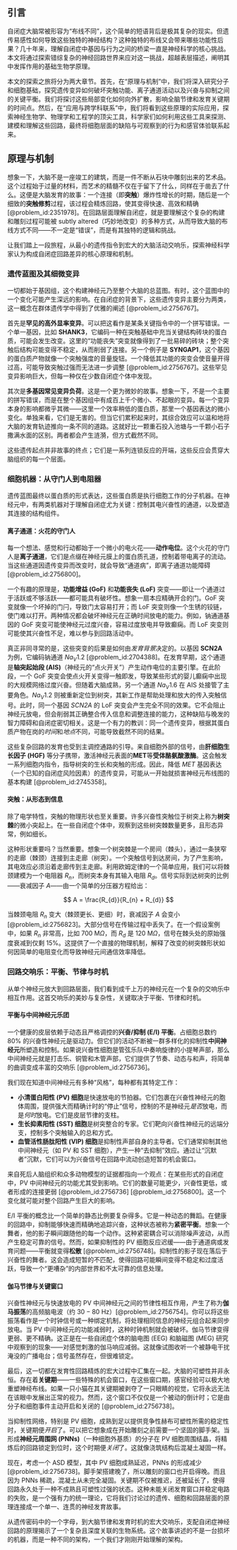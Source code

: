 ## 引言
自闭症大脑常被形容为“布线不同”，这个简单的短语背后是极其复杂的现实。但遗传易感性如何导致这些独特的神经结构？这种独特的布线又会带来哪些功能性后果？几十年来，理解自闭症中基因与行为之间的桥梁一直是神经科学的核心挑战。本文将通过探索错综复杂的神经回路世界来应对这一挑战，超越表层描述，阐明其中发挥作用的基础生物学原理。

本文的探索之旅将分为两大章节。首先，在“原理与机制”中，我们将深入研究分子和细胞基础，探究遗传变异如何破坏突触功能、离子通道活动以及兴奋与抑制之间的关键平衡。我们将探讨这些局部变化如何向外扩散，影响全脑节律和发育关键期的时间点。然后，在“应用与跨学科联系”中，我们将看到这些原理的实际应用，探索神经生物学、物理学和工程学的顶尖工具，科学家们如何利用这些工具来探测、建模和理解这些回路，最终将细胞层面的缺陷与可观察到的行为和感官体验联系起来。

## 原理与机制

想象一下，大脑不是一座竣工的建筑，而是一件不断从石块中雕刻出来的艺术品。这个过程始于过量的材料，而艺术的精髓不仅在于留下了什么，同样在于凿去了什么。这便是大脑发育的故事：一个连接（即**突触**）爆炸性增长的时期，随后是一个细致的**突触修剪**过程，该过程会精炼回路，使其变得快速、高效和精确 [@problem_id:2351978]。在回路层面理解自闭症，就是要理解这个复杂的构建和雕刻过程可能被 subtly altered（巧妙地改变）的多种方式，从而导致大脑的布线方式不同——不一定是“错误”，而是有其独特的逻辑和挑战。

让我们踏上一段旅程，从最小的遗传指令到宏大的大脑活动交响乐，探索神经科学家认为构成自闭症回路差异的核心原理和机制。

### 遗传蓝图及其细微变异

一切都始于基因组，这个构建神经元乃至整个大脑的总蓝图。有时，这个蓝图中的一个变化可能产生深远的影响。在自闭症的背景下，这些遗传变异主要分为两类，这一概念在群体遗传学中得到了优雅的阐述 [@problem_id:2756767]。

首先是**罕见的高外显率变异**。可以把这看作是某条关键指令中的一个拼写错误。一个单一基因，比如 **SHANK3**，它编码一种在突触基础中充当关键结构砖块的蛋白质，可能会发生改变。这里的“功能丧失”突变就像得到了一批易碎的砖块；整个突触后结构可能变得不稳定，从而削弱了连接。另一个例子是 **SYNGAP1**，这个基因的蛋白质产物就像一个突触强度的音量旋钮。一个降低其功能的突变会使音量开得过高，可能导致突触过强而无法进一步调整 [@problem_id:2756767]。这些罕见变异影响巨大，但每一种仅在少数自闭症个体中发现。

其次是**多基因常见变异负荷**。这是一个更为微妙的故事。想象一下，不是一个主要的拼写错误，而是在整个基因组中有成百上千个微小、不起眼的变异。每一个变异本身的影响都微乎其微——这里一个效率稍低的蛋白质，那里一个基因表达的微小变化。单独来看，它们是无害的。但当它们累积起来时，其综合效应可以温和地将大脑的发育轨迹推向一条不同的道路。这就好比一颗重石投入池塘与一千颗小石子撒满水面的区别。两者都会产生涟漪，但方式截然不同。

这些遗传起点并非故事的终点；它们是一系列连锁反应的开端，这些反应会贯穿大脑组织的每一个层面。

### 细胞机器：从守门人到电阻器

遗传蓝图最终以蛋白质的形式表达，这些蛋白质是执行细胞工作的分子机器。在神经元中，有两类机器对于理解自闭症尤为关键：控制其电兴奋性的通道，以及塑造其连接的结构组件。

#### 离子通道：火花的守门人

每一个想法、感觉和行动都始于一个微小的电火花——**动作电位**。这个火花的守门人是**离子通道**，它们是点缀在神经元膜上的蛋白质孔道，控制着带电离子的流动。当这些通道因遗传变异而改变时，就会导致“通道病”，即离子通道功能障碍 [@problem_id:2756800]。

一个有趣的原理是，**功能增益 (GoF)** 和**功能丧失 (LoF)** 突变——即让一个通道过于活跃或不够活跃——都可能具有破坏性。想象一扇本应精确开合的门。GoF 突变就像一个坏掉的门闩，导致门太容易打开；而 LoF 突变则像一个生锈的铰链，使门难以打开。两种情况都会破坏神经元在正确时间放电的能力。例如，钠通道基因的 GoF 突变可能使神经元过度兴奋，容易过度放电并导致癫痫。而 LoF 突变则可能使其兴奋性不足，难以参与到回路活动中。

真正非同寻常的是，这些突变的后果是如何由*发育背景*决定的。以基因 **SCN2A** 为例，它编码钠通道 $Na_{V}1.2$ [@problem_id:2704388]。在发育早期，这个通道是**轴突起始段 (AIS)**（神经元的“点火开关”）产生动作电位的主要引擎。在此阶段，一个 GoF 突变会使点火开关变得一触即发，导致某些形式的婴儿癫痫中出现的大规模网络过度兴奋。但随着大脑成熟，另一个通道 $Na_{V}1.6$ 在 AIS 处接管了主要角色。$Na_{V}1.2$ 则被重新定位到树突，其新工作是帮助处理和放大的传入突触信号。此时，同一个基因 *SCN2A* 的 LoF 突变会产生完全不同的效果。它不会阻止神经元放电，但会削弱其正确整合传入信息和调整连接的能力，这种缺陷与晚发的智力障碍和自闭症密切相关。这是一个有力的教训：同一个遗传变异，根据其蛋白质产物在岗的*时间*和*地点*不同，可能导致截然不同的结果。

这些复杂回路的发育也受到主调控通路的引导。来自细胞外部的信号，由**肝细胞生长因子 (HGF)** 等分子携带，激活神经元表面的**MET**等**受体酪氨酸激酶**。这会触发一系列细胞内指令，指导树突的生长和突触的形成。因此，降低 *MET* 基因表达（一个已知的自闭症风险因素）的遗传变异，可能从一开始就损害神经元布线图的基本构建 [@problem_id:2745358]。

#### 突触：从形态到信息

除了电学特性，突触的物理形状也至关重要。许多兴奋性突触位于树突上称为**树突棘**的微小突起上。在一些自闭症个体中，观察到这些树突棘数量更多，且形态异常，例如细长。

这种形状重要吗？当然重要。想象一个树突棘是一个房间（棘头），通过一条狭窄的走廊（棘颈）连接到主走廊（树突）。一个突触信号到达房间，为了产生影响，其电效应必须沿着走廊传到主走廊。利用欧姆定律的一个简单应用，我们可以将棘颈建模为一个电阻器 $R_{n}$，而树突本身有其输入电阻 $R_{d}$。信号实际到达树突的比例——衰减因子 $A$——由一个简单的分压器方程给出：

$$
A = \frac{R_{d}}{R_{n} + R_{d}}
$$

当棘颈电阻 $R_{n}$ 变大（棘颈更长、更细）时，衰减因子 $A$ 会变小 [@problem_id:2756823]。大部分信号在传输过程中丢失了。在一个假设案例中，如果 $R_n$ 非常高，比如 $700 \ \mathrm{M}\Omega$，而 $R_d$ 是 $120 \ \mathrm{M}\Omega$，信号在棘头处的原始强度衰减到仅剩 $15\%$。这提供了一个直接的物理机制，解释了改变的树突棘形状如何因简单的电阻变化而导致神经元间通信效率降低。

### 回路交响乐：平衡、节律与时机

从单个神经元放大到回路层面，我们看到成千上万的神经元在一个复杂的交响乐中相互作用。这首交响乐的美妙与复杂性，关键取决于平衡、节律和时机。

#### 平衡与中间神经元乐团

一个健康的皮层依赖于动态且严格调控的**兴奋/抑制 (E/I) 平衡**。占细胞总数约 $80\%$ 的兴奋性神经元是驱动力。但它们的活动不断被一群多样化的抑制性**中间神经元**所塑造和控制。如果说兴奋性细胞是管弦乐队中奏响旋律的小提琴声部，那么中间神经元就是打击乐、铜管和木管声部，它们提供了节奏、动态与和声，将简单的曲调变成丰富的交响乐 [@problem_id:2756736]。

我们现在知道中间神经元有多种“风格”，每种都有其特定工作：
-   **小清蛋白阳性 (PV) 细胞**是快速放电的节拍器。它们包裹在兴奋性神经元的胞体周围，提供强大而精确计时的“停止”信号，控制的不是神经元*是否*放电，而是*何时*放电。它们是皮层节律的支柱。
-   **生长抑素阳性 (SST) 细胞**是树突整合的专家。它们靶向兴奋性神经元的远端分支，控制多个突触输入的总和方式。
-   **血管活性肠肽阳性 (VIP) 细胞**是抑制性声部自身的主导者。它们通常抑制其他中间神经元（如 PV 和 SST 细胞），产生一种“去抑制”效应。通过让“沉默者”沉默，它们可以为兴奋信号在回路中流动创造短暂的机会窗口。

来自死后人脑组织和众多动物模型的证据都指向一个观点：在某些形式的自闭症中，PV 中间神经元的功能尤其受到影响。它们的数量可能更少，兴奋性更低，或者形成的连接更弱 [@problem_id:2756736] [@problem_id:2756800]。这一个变化就可能对整个回路产生巨大的影响。

E/I 平衡的概念比一个简单的静态比例要复杂得多。它是一种动态的舞蹈。在健康的回路中，抑制能够快速而精确地追踪兴奋，这种状态被称为**紧密平衡**。想象一个舞者，他的影子瞬间跟随他的每一个动作。这种紧密耦合可以消除噪声波动，从而产生稳定可靠的信号。然而，如果抑制性的 PV 细胞反应迟缓——由于通道病或发育问题——平衡就变得**松散** [@problem_id:2756748]。抑制性的影子现在落后于兴奋性的舞者。这会造成短暂的不匹配，使得回路可能瞬间变得不稳定和过度活跃，导致一个“更嘈杂”的内部世界和不太可靠的信息处理。

#### 伽马节律与关键窗口

兴奋性神经元与快速放电的 PV 中间神经元之间的节律性相互作用，产生了称为**伽马振荡**的高频脑电波（约 $30-80$ Hz）[@problem_id:2756754]。你可以将这些振荡看作是一个时钟信号或一种绑定机制，将处理相同信息的神经元组合起来同步放电。当 PV 中间神经元的功能减弱时，这种时钟机制就会被破坏。伽马节律变得更弱、更不精确。这正是在一些自闭症个体的脑电图 (EEG) 和脑磁图 (MEG) 研究中观察到的现象——对感觉刺激的伽马响应减弱。这就像试图收听一个被静电干扰淹没的广播电台；信号虽然存在，但很难锁定。

最后，这一切都在发育性回路精炼的宏大过程中汇集在一起。大脑的可塑性并非永恒。存在着**关键期**——一些特殊的机会窗口，在这些窗口期，感官经验可以极大地重塑神经布线。如果一只小猫在其关键期被剥夺了一只眼睛的视觉，它将永远无法在该眼中发展出正常的视力。然而，这个窗口不仅仅是一个被动的倒计时；它是由分子和细胞事件主动开启和关闭的 [@problem_id:2756738]。

当抑制性网络，特别是 PV 细胞，成熟到足以提供竞争性赫布可塑性所需的稳定性时，关键期便*开启*了。可以把它想象成在开始雕刻之前需要一个坚固的脚手架。当形成**神经元周围网 (PNNs)**（一种细胞外基质）的分子在 PV 细胞周围结晶，将精炼后的回路锁定到位时，这个时期便*关闭*了。这就像浇筑结构后混凝土凝固一样。

现在，考虑一个 ASD 模型，其中 PV 细胞成熟延迟，PNNs 的形成减少 [@problem_id:2756738]。脚手架搭建晚了，所以雕刻的窗口也开启得晚。而且因为 PNNs 稀疏，混凝土从未完全凝固。关键期不仅被推迟，还被延长了，使得回路永久处于一种不成熟且可塑性过强的状态。这种未能关闭发育窗口并稳定电路的失败，是一个强有力的统一理论，它将我们讨论过的遗传、细胞和回路层面的原理连接成一个单一、连贯的神经发育故事。

从遗传密码中的一个字母，到大脑节律和发育时机的宏大交响乐，支配自闭症神经回路的原理揭示了一个复杂且深度关联的生物系统。这个故事讲述的不是一台损坏的机器，而是一种不同的架构，一个我们才刚刚开始理解的架构。

